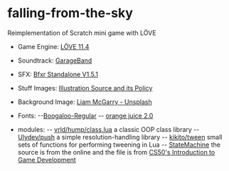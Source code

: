 # falling-from-the-sky

Reimplementation of Scratch mini game with LÖVE

- Game Engine: [LÖVE 11.4](https://love2d.org/)
- Soundtrack: [GarageBand](https://www.apple.com/mac/garageband/)
- SFX: [Bfxr Standalone V1.5.1](https://www.bfxr.net/)
- Stuff Images: [Illustration Source and its Policy](https://illust8.com/policy)
- Background Image: [Liam McGarry - Unsplash](https://unsplash.com/photos/4txHVae2MJ0)
- Fonts:
  --[Boogaloo-Regular]()
  -- [orange juice 2.0]()

- modules:
  -- [vrld/hump/class.lua](https://github.com/vrld/hump) a classic OOP class library
  -- [Ulydev/push](https://github.com/Ulydev/push) a simple resolution-handling library
  -- [kikito/tween](https://github.com/kikito/tween.lua) small sets of functions for performing tweening in Lua
  -- [StateMachine](https://howtomakeanrpg.com/) the source is from the online and the file is from [CS50's Introduction to Game Development](https://cs50.harvard.edu/games/2018/)
